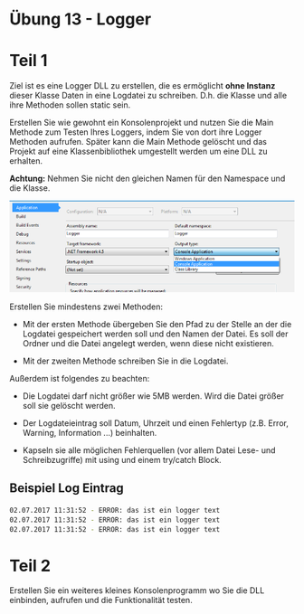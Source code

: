 # Übung 13 - Logger

# Teil 1

Ziel ist es eine Logger DLL zu erstellen, die es ermöglicht **ohne Instanz** dieser Klasse Daten in eine Logdatei zu schreiben. D.h. die Klasse und alle ihre Methoden sollen static sein.

Erstellen Sie wie gewohnt ein Konsolenprojekt und nutzen Sie die Main Methode zum Testen Ihres Loggers, indem Sie von dort ihre Logger Methoden aufrufen. Später kann die Main Methode gelöscht und das Projekt auf eine Klassenbibliothek umgestellt werden um eine DLL zu erhalten.

**Achtung:** Nehmen Sie nicht den gleichen Namen für den Namespace und die Klasse.

![Projekteinstellungen](ProjectSettings.png)

Erstellen Sie mindestens zwei Methoden:

* Mit der ersten Methode übergeben Sie den Pfad zu der Stelle an der die Logdatei gespeichert werden soll und den Namen der Datei. Es soll der Ordner und die Datei angelegt werden, wenn diese nicht existieren.

* Mit der zweiten Methode schreiben Sie in die Logdatei.

Außerdem ist folgendes zu beachten:

* Die Logdatei darf nicht größer wie 5MB werden. Wird die Datei größer soll sie gelöscht werden.

* Der Logdateieintrag soll Datum, Uhrzeit und einen Fehlertyp (z.B. Error, Warning, Information ...) beinhalten.

* Kapseln sie alle möglichen Fehlerquellen (vor allem Datei Lese- und Schreibzugriffe) mit using und einem try/catch Block.

## Beispiel Log Eintrag

```bash
02.07.2017 11:31:52 - ERROR: das ist ein logger text
02.07.2017 11:31:52 - ERROR: das ist ein logger text
02.07.2017 11:31:52 - ERROR: das ist ein logger text
```

# Teil 2

Erstellen Sie ein weiteres kleines Konsolenprogramm wo Sie die DLL einbinden, aufrufen und die Funktionalität testen.
